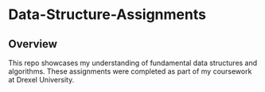 # Data-Structure-Assignments
## Overview
This repo showcases my understanding of fundamental data structures and algorithms. These assignments were completed as part of my coursework at Drexel University. 

